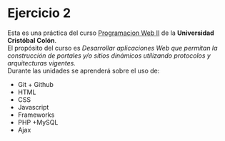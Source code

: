 # Ejercicio 2
Esta es una práctica del curso [Programacion Web II](http://ex.virtual.ucc.mx/course/view.php?id=71) de la **Universidad Cristóbal Colón**.
<br>
El propósito del curso es *Desarrollar aplicaciones Web que permitan la construcción de portales y/o sitios dinámicos utilizando protocolos y arquitecturas vigentes.*
<br>
Durante las unidades se aprenderá sobre el uso de: <br>
* Git + Github
* HTML
* CSS
* Javascript
* Frameworks
* PHP +MySQL
* Ajax
